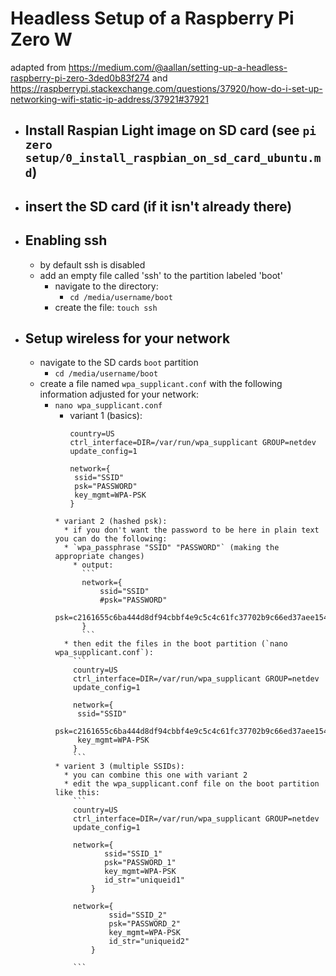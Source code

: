 # Headless Setup of a Raspberry Pi Zero W

adapted from https://medium.com/@aallan/setting-up-a-headless-raspberry-pi-zero-3ded0b83f274
and https://raspberrypi.stackexchange.com/questions/37920/how-do-i-set-up-networking-wifi-static-ip-address/37921#37921


* ## Install Raspian Light image on SD card (see `pi zero setup/0_install_raspbian_on_sd_card_ubuntu.md`)

* ## insert the SD card (if it isn't already there)
* ## Enabling ssh
  * by default ssh is disabled
  * add an empty file called 'ssh' to the partition labeled 'boot'
    * navigate to the directory:
      * `cd /media/username/boot`
    * create the file:
      `touch ssh`
* ## Setup wireless for your network
  * navigate to the SD cards `boot` partition
    * `cd /media/username/boot`
  * create a file named `wpa_supplicant.conf` with the following information adjusted for your network:
    * `nano wpa_supplicant.conf`
      * variant 1 (basics):
        ```
        country=US
        ctrl_interface=DIR=/var/run/wpa_supplicant GROUP=netdev
        update_config=1

        network={
         ssid="SSID"
         psk="PASSWORD"
         key_mgmt=WPA-PSK
        }
      ```
      * variant 2 (hashed psk):
        * if you don't want the password to be here in plain text you can do the following:
        * `wpa_passphrase "SSID" "PASSWORD"` (making the appropriate changes)
          * output:
            ```
            network={
            	ssid="SSID"
            	#psk="PASSWORD"
            	psk=c2161655c6ba444d8df94cbbf4e9c5c4c61fc37702b9c66ed37aee1545a5a333
            }
            ```
        * then edit the files in the boot partition (`nano wpa_supplicant.conf`):
          ```
          country=US
          ctrl_interface=DIR=/var/run/wpa_supplicant GROUP=netdev
          update_config=1

          network={
           ssid="SSID"
           psk=c2161655c6ba444d8df94cbbf4e9c5c4c61fc37702b9c66ed37aee1545a5a333
           key_mgmt=WPA-PSK
          }
          ```
      * varient 3 (multiple SSIDs):
        * you can combine this one with variant 2
        * edit the wpa_supplicant.conf file on the boot partition like this:
          ```
          country=US
          ctrl_interface=DIR=/var/run/wpa_supplicant GROUP=netdev
          update_config=1

          network={
                 ssid="SSID_1"
                 psk="PASSWORD_1"
                 key_mgmt=WPA-PSK
                 id_str="uniqueid1"
              }

          network={
                  ssid="SSID_2"
                  psk="PASSWORD_2"
                  key_mgmt=WPA-PSK
                  id_str="uniqueid2"
              }

          ```
